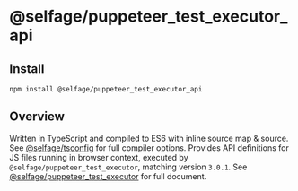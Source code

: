 # @selfage/puppeteer_test_executor_api

## Install

`npm install @selfage/puppeteer_test_executor_api`

## Overview

Written in TypeScript and compiled to ES6 with inline source map & source. See [@selfage/tsconfig](https://www.npmjs.com/package/@selfage/tsconfig) for full compiler options. Provides API definitions for JS files running in browser context, executed by `@selfage/puppeteer_test_executor`, matching version `3.0.1`. See [@selfage/puppeteer_test_executor](https://www.npmjs.com/package/@selfage/puppeteer_test_executor) for full document.
